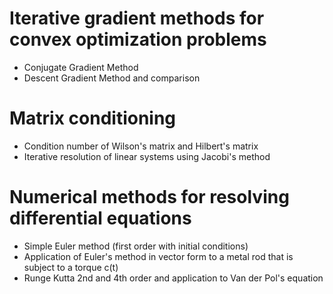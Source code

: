 # Iterative gradient methods for convex optimization problems

* Conjugate Gradient Method
* Descent Gradient Method and comparison

# Matrix conditioning

* Condition number of Wilson's matrix and Hilbert's matrix
* Iterative resolution of linear systems using Jacobi's method

# Numerical methods for resolving differential equations

* Simple Euler method (first order with initial conditions)
* Application of Euler's method in vector form to a metal rod that is subject to a torque c(t)
* Runge Kutta 2nd and 4th order and application to Van der Pol's equation
